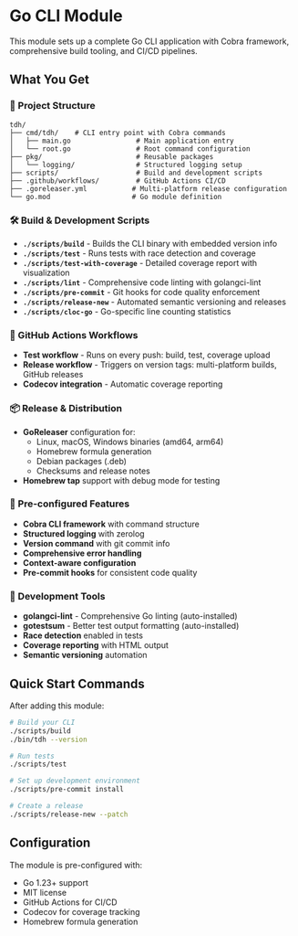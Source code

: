 # Go CLI Module

This module sets up a complete Go CLI application with Cobra framework, comprehensive build tooling, and CI/CD pipelines.

## What You Get

### 📁 Project Structure
```
tdh/
├── cmd/tdh/    # CLI entry point with Cobra commands
│   ├── main.go                # Main application entry
│   └── root.go                # Root command configuration
├── pkg/                       # Reusable packages
│   └── logging/               # Structured logging setup
├── scripts/                   # Build and development scripts
├── .github/workflows/         # GitHub Actions CI/CD
├── .goreleaser.yml           # Multi-platform release configuration
└── go.mod                    # Go module definition
```

### 🛠️ Build & Development Scripts
- **`./scripts/build`** - Builds the CLI binary with embedded version info
- **`./scripts/test`** - Runs tests with race detection and coverage
- **`./scripts/test-with-coverage`** - Detailed coverage report with visualization
- **`./scripts/lint`** - Comprehensive code linting with golangci-lint
- **`./scripts/pre-commit`** - Git hooks for code quality enforcement
- **`./scripts/release-new`** - Automated semantic versioning and releases
- **`./scripts/cloc-go`** - Go-specific line counting statistics

### 🚀 GitHub Actions Workflows
- **Test workflow** - Runs on every push: build, test, coverage upload
- **Release workflow** - Triggers on version tags: multi-platform builds, GitHub releases
- **Codecov integration** - Automatic coverage reporting

### 📦 Release & Distribution
- **GoReleaser** configuration for:
  - Linux, macOS, Windows binaries (amd64, arm64)
  - Homebrew formula generation
  - Debian packages (.deb)
  - Checksums and release notes
- **Homebrew tap** support with debug mode for testing

### 🔧 Pre-configured Features
- **Cobra CLI framework** with command structure
- **Structured logging** with zerolog
- **Version command** with git commit info
- **Comprehensive error handling**
- **Context-aware configuration**
- **Pre-commit hooks** for consistent code quality

### 🎯 Development Tools
- **golangci-lint** - Comprehensive Go linting (auto-installed)
- **gotestsum** - Better test output formatting (auto-installed)
- **Race detection** enabled in tests
- **Coverage reporting** with HTML output
- **Semantic versioning** automation

## Quick Start Commands

After adding this module:

```bash
# Build your CLI
./scripts/build
./bin/tdh --version

# Run tests
./scripts/test

# Set up development environment
./scripts/pre-commit install

# Create a release
./scripts/release-new --patch
```

## Configuration

The module is pre-configured with:
- Go 1.23+ support
- MIT license
- GitHub Actions for CI/CD
- Codecov for coverage tracking
- Homebrew formula generation